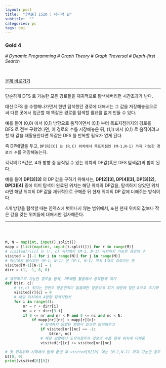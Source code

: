 ```yaml
---
layout: post
title:  "[백준] 1520 : 내리막 길"
subtitle:  ""
categories: ps
tags: boj
---
```


### Gold 4
*# Dynamic Programming # Graph Theory # Graph Traversal # Depth-first Search*

<br>

[문제 바로가기](https://www.acmicpc.net/problem/1520)

---

단순하게 DFS 로 가능한 모든 경로들을 재귀적으로 탐색해버리면 시간초과가 난다.

대신 DFS 를 수행해나가면서 한번 탐색했던 경로에 대해서는 그 값을 저장해놓음으로써 다른 곳에서 접근할 때 똑같은 경로를 탐색할 필요를 없게 만들 수 있다.

예를 들어 (0,0) 에서 (0,1) 방향으로 움직이면서 (0,1) 부터 목표지점까지의 경로를 DFS 로 전부 구했었다면, 이 경로의 수를 저장해놓은 뒤, (1,1) 에서 (0,1) 로 움직이려고 할 때 값을 재활용한다면 똑같은 DFS 를 반복할 필요가 없게 된다.

즉 DP배열을 두고, ```DP[R][C] 는 (R,C) 위치에서 목표지점인 (M-1,N-1) 까지 가능한 경로의 수```를 저장해놓는다.

각각의 DP값은, 4개 방향 중 움직일 수 있는 위치의 DP값(혹은 DFS 탐색값)의 합이 된다.

예를 들어 **DP[3][3]** 의 DP 값을 구하기 위해서는, **DP[2][3], DP[4][3], DP[3][2], DP[3][4]** 중에 이미 탐색이 완료된 위치는 해당 위치의 DP값을, 탐색하지 않았던 위치라면 해당 위치의 DP 값을 재귀적으로 구해준 뒤 현재 위치의 DP 값에 더해주는 방식이다.

4개 방향을 탐색할 때는 인덱스에 벗어나지 않는 범위에서, 또한 현재 위치의 값보다 작은 값을 갖는 위치들에 대해서만 검사해준다.

---
<br>

```python

M, N = map(int, input().split())
mapp = [list(map(int, input().split())) for r in range(M)]
# visited[r][c] 는 (r, c) 위치에서 (M-1, N-1) 위치까지 가능한 경로의 수
visited = [[-1 for i in range(N)] for j in range(M)]
# 어디에서 들어오든 (M-1, N-1) 은 (M-1, N-1) 까지 1개의 경로라는 뜻
visited[M-1][N-1] = 1
dirr = (1, -1, 0, 0)

# 재귀적으로 가능한 경로들 탐색, DP배열 활용해서 중복탐색 제거
def bt(r, c):
    # (r,c) 위치는 한번도 방문한적이 없을때만 방문하게 되기 때문에 일단 0으로 초기화
    visited[r][c] = 0
    # 해당 위치에서 4방향 탐색하면서
    for i in range(4):
        nr = r + dirr[i]
        nc = c + dirr[3-i]
        if 0 <= nr and nr < M and 0 <= nc and nc < N:
            if mapp[nr][nc] < mapp[r][c]:
                # 탐색하지 않았던 방향이 있으면 탐색해주고
                if visited[nr][nc] == -1:
                    bt(nr, nc)
                # 해당 방향에서 도착지점까지 경로의 수를 현재 위치에 더해줌
                visited[r][c] += visited[nr][nc]

# 첫 위치부터 시작해서 탐색 끝낸 후 visited[0][0] 에는 (M-1,N-1) 까지 가능한 경로가 담겨있음
bt(0, 0)
print(visited[0][0])

```
